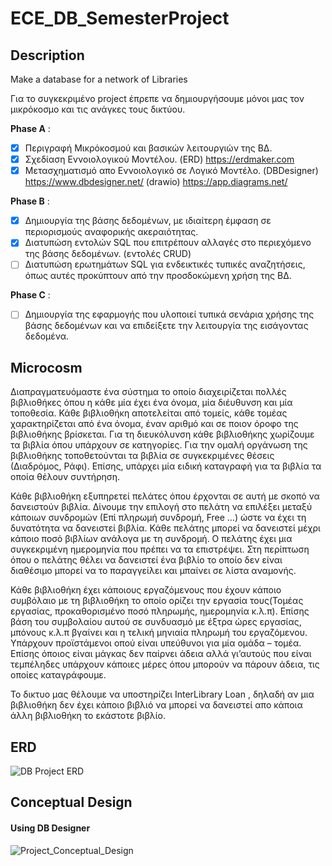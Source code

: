 # ECE_DB_SemesterProject

## Description
  Make a database for a network of Libraries
  
  Για το συγκεκριμένο project έπρεπε να δημιουργήσουμε μόνοι μας τον μικρόκοσμο και τις ανάγκες τους δικτύου.
  
  **Phase A** :
  - [x] Περιγραφή Μικρόκοσμού και βασικών λειτουργιών της ΒΔ.
  - [x] Σχεδίαση Εννοιολογικού Μοντέλου. (ERD) https://erdmaker.com
  - [x] Μετασχηματισμό απο Εννοιολογικό σε Λογικό Μοντέλο. (DBDesigner) https://www.dbdesigner.net/ (drawio) https://app.diagrams.net/
  
  **Phase B** :
  - [x] Δημιουργία της βάσης δεδομένων, με ιδιαίτερη έμφαση σε περιορισμούς αναφορικής ακεραιότητας.
  - [x] Διατυπώση εντολών SQL που επιτρέπουν αλλαγές στο περιεχόμενο της βάσης δεδομένων. (εντολές CRUD)
  - [ ] Διατυπώση ερωτημάτων SQL για ενδεικτικές τυπικές αναζητήσεις, όπως αυτές προκύπτουν από την προσδοκώμενη χρήση της ΒΔ.
  
  **Phase C** :
  - [ ] Δημιουργία της εφαρμογής που υλοποιεί τυπικά σενάρια χρήσης της βάσης δεδομένων και να επιδείξετε την λειτουργία της εισάγοντας δεδομένα.

## Microcosm
Διαπραγματευόμαστε ένα σύστημα το οποίο διαχειρίζεται πολλές βιβλιοθήκες όπου η κάθε μία έχει ένα όνομα, μία διέυθυνση και μία τοποθεσία. Κάθε βιβλιοθήκη αποτελείται από τομείς, κάθε τομέας χαρακτηρίζεται από ένα όνομα, έναν αριθμό και σε ποιον όροφο της  βιβλιοθήκης βρίσκεται. Για τη διευκόλυνση κάθε βιβλιοθήκης χωρίζουμε τα βιβλία όπου υπάρχουν σε κατηγορίες. Για την ομαλή οργάνωση της βιβλιοθήκης τοποθετούνται τα βιβλία σε συγκεκριμένες θέσεις (Διαδρόμος, Ράφι).  Επίσης, υπάρχει μία ειδική καταγραφή για τα βιβλία τα οποία θέλουν συντήρηση.

Κάθε βιβλιοθήκη εξυπηρετεί πελάτες όπου έρχονται σε αυτή με σκοπό να δανειστούν βιβλία. Δίνουμε την επιλογή στο πελάτη να επιλέξει μεταξύ κάποιων συνδρομών (Επί πληρωμή συνδρομή, Free …) ώστε να έχει τη δυνατότητα να δανειστεί βιβλία. Κάθε πελάτης μπορεί να δανειστεί μέχρι κάποιο ποσό βιβλίων ανάλογα με τη συνδρομή. Ο πελάτης έχει μια συγκεκριμένη ημερομηνία που πρέπει να τα επιστρέψει. Στη περίπτωση όπου ο πελάτης θέλει να δανειστεί ένα βιβλίο το οποίο δεν είναι διαθέσιμο μπορεί να το παραγγείλει και μπαίνει σε λίστα αναμονής. 

Κάθε βιβλιοθήκη έχει κάποιους εργαζόμενους που έχουν κάποιο συμβόλαιο με τη βιβλιοθήκη το οποίο ορίζει την εργασία τους(Τομέας εργασίας, προκαθορισμένο ποσό πληρωμής, ημερομηνία κ.λ.π). Επίσης βάση του συμβολαίου αυτού σε συνδυασμό με έξτρα ώρες εργασίας, μπόνους κ.λ.π βγαίνει και η τελική μηνιαία πληρωμή του εργαζόμενου. Υπάρχουν προϊστάμενοι οπού είναι υπεύθυνοι για μία ομάδα – τομέα. Επίσης όποιος είναι μάγκας δεν παίρνει άδεια αλλά γι’αυτούς που είναι τεμπέληδες υπάρχουν κάποιες μέρες όπου μπορούν να πάρουν άδεια, τις οποίες καταγράφουμε.

Το δικτυο μας θέλουμε να υποστηρίζει InterLibrary Loan , δηλαδή αν μια βιβλιοθήκη δεν έχει κάποιο βιβλιό να μπορεί να δανειστεί απο κάποια άλλη βιβλιοθήκη το εκάστοτε βιβλίο.

## ERD 
![DB Project ERD](https://user-images.githubusercontent.com/62079690/148119061-dd90d805-3b29-4ccb-90b0-5f21815f0677.jpg)

## Conceptual Design 
#### Using **DB Designer**
![Project_Conceptual_Design](https://user-images.githubusercontent.com/62079690/148118946-8242ce48-2933-4dc4-b022-28477d9cc8f8.png)
